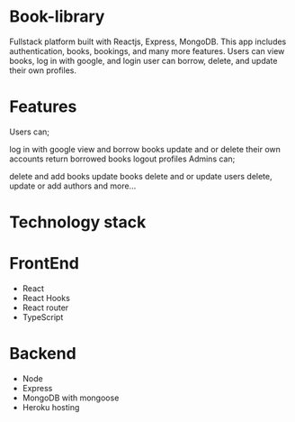 # Book-library
Fullstack platform built with Reactjs, Express, MongoDB. This app includes authentication, books, bookings, and many more features. Users can view books, log in with google, and login user can borrow, delete, and update their own profiles.

# Features
Users can;

log in with google
view and borrow books
update and or delete their own accounts
return borrowed books
logout profiles
Admins can;

delete and add books
update books
delete and or update users
delete, update or add authors
and more...

# Technology stack
# FrontEnd
<ul>
  <li>React</li>
  <li>React Hooks</li>
  <li>React router</li>
  <li>TypeScript</li>
</ul>

# Backend
<ul>
  <li>Node</li>
  <li>Express</li>
  <li>MongoDB with mongoose</li>
  <li>Heroku hosting</li>
</ul>




